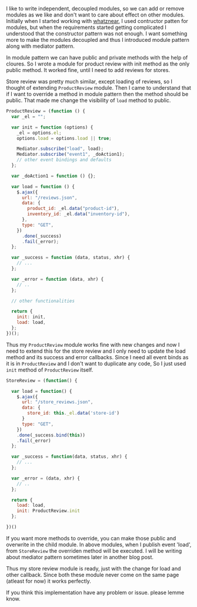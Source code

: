 <!--


---
 "JavaScript: Extending Module pattern"
excerpt: "JavaScript: Extending Module pattern"
date: 2014-11-26 00:00:00 IST
updated: 2014-11-26 00:00:00 IST
categories: javascript, patterns
---

-->
<!DOCTYPE html>
<html>

<head>
  <title>basic-git-workflow</title>
  <meta charset="utf-8">
  <meta name="viewport" content="width=device-width, initial-scale=1.0">


  <link rel="stylesheet" href="./css/bootstrap.css">
  <link rel="stylesheet" href="./css/bootstrap.grid.css">
  <link rel="stylesheet" href="./css/bootstrap.min.css">
  <link rel="stylesheet" href="./css/bootstrap-reboot.min.css">
  <link rel="stylesheet" href="./css/bootstrap.css.map">
  <link rel="stylesheet" href="./css/blog-home.css">
  <link rel="stylesheet" href="./css/prism.css">
  <script async defer src="./css/prism.js"></script>
</head>

<body>

I like to write independent, decoupled modules, so we can add or remove modules as we like and don't want to care about effect on other modules. Initially when I started working with [whatznear](http://whatznear.com/), I used contructor patten for modules, but when the requirements started getting complicated I understood that the constructor pattern was not enough. I want something more to make the modules decoupled and thus I introduced module pattern along with mediator pattern.

In module pattern we can have public and private methods with the help of cloures. So I wrote a module for product review with init method as the only public method. It worked fine, until I need to add reviews for stores.

Store review was pretty much similar, except loading of reviews, so I thought of extending `ProductReview` module. Then I came to understand that if I want to override a method in module pattern then the method should be public. That made me change the visibility of `load` method to public.

```js
ProductReview = (function () {
  var _el = "";

  var init = function (options) {
    _el = options.el;
    options.load = options.load || true;

    Mediator.subscribe("load", load);
    Mediator.subscribe("event1", _doAction1);
    // other event bindings and defaults
  };

  var _doAction1 = function () {};

  var load = function () {
    $.ajax({
      url: "/reviews.json",
      data: {
        product_id: _el.data("product-id"),
        inventory_id: _el.data("inventory-id"),
      },
      type: "GET",
    })
      .done(_success)
      .fail(_error);
  };

  var _success = function (data, status, xhr) {
    // ...
  };

  var _error = function (data, xhr) {
    // ..
  };

  // other functionalities

  return {
    init: init,
    load: load,
  };
})();
```

Thus my `ProductReview` module works fine with new changes and now I need to extend this for the store review and I only need to update the load method and its success and error callbacks. Since I need all event binds as it is in `ProductReview` and I don't want to duplicate any code, So I just used `init` method of `ProductReview` itself.

```js
StoreReview = (function() {

  var load = function() {
    $.ajax({
      url: "/store_reviews.json",
      data: {
        store_id: this._el.data('store-id')
      }
      type: "GET",
    })
    .done(_success.bind(this))
    .fail(_error)
  };

  var _success = function(data, status, xhr) {
    // ...
  };

  var _error = (data, xhr) {
    // ..
  };

  return {
    load: load,
    init: ProductReview.init
  };

})()
```

If you want more methods to override, you can make those public and overwrite in the child module. In above modules, when I publish event 'load', from `StoreReview` the overriden method will be executed. I will be writing about mediator pattern sometimes later in another blog post.

Thus my store review module is ready, just with the change for load and other callback. Since both these module never come on the same page (atleast for now) it works perfectly.

If you think this implementation have any problem or issue. please lemme know.
